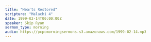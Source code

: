 ```yaml
---
title: "Hearts Restored"
scripture: "Malachi 4"
date: 1999-02-14T00:00:00Z
speaker: Skip Ryan
sermon_type: morning
audio: https://pcpcmorningsermons.s3.amazonaws.com/1999-02-14.mp3 
---
```



